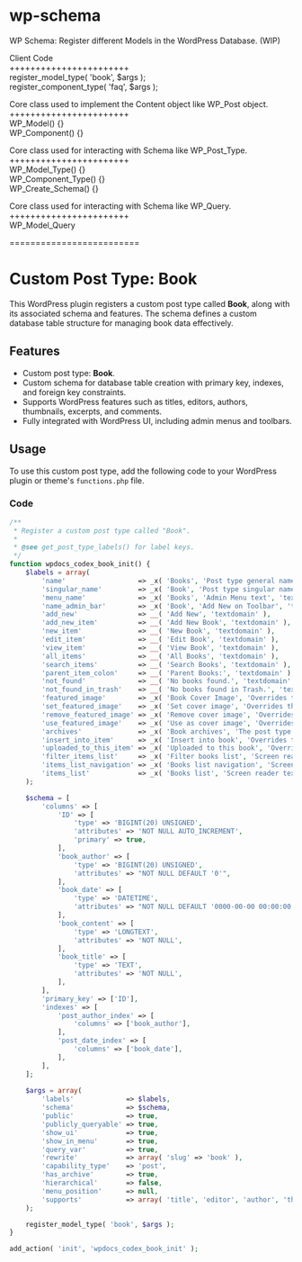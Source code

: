 # wp-schema
WP Schema: Register different Models in the WordPress Database. (WIP)

Client Code\
+++++++++++++++++++++++\
register_model_type( 'book', $args );\
register_component_type( 'faq', $args );

Core class used to implement the Content object like WP_Post object.\
+++++++++++++++++++++++\
WP_Model() {}\
WP_Component() {}

Core class used for interacting with Schema like WP_Post_Type.\
+++++++++++++++++++++++\
WP_Model_Type() {}\
WP_Component_Type() {}\
WP_Create_Schema() {}

Core class used for interacting with Schema like WP_Query.\
+++++++++++++++++++++++\
WP_Model_Query

=========================
# Custom Post Type: Book

This WordPress plugin registers a custom post type called **Book**, along with its associated schema and features. The schema defines a custom database table structure for managing book data effectively.

## Features

- Custom post type: **Book**.
- Custom schema for database table creation with primary key, indexes, and foreign key constraints.
- Supports WordPress features such as titles, editors, authors, thumbnails, excerpts, and comments.
- Fully integrated with WordPress UI, including admin menus and toolbars.

## Usage

To use this custom post type, add the following code to your WordPress plugin or theme's `functions.php` file.

### Code

```php
/**
 * Register a custom post type called "Book".
 *
 * @see get_post_type_labels() for label keys.
 */
function wpdocs_codex_book_init() {
    $labels = array(
        'name'                  => _x( 'Books', 'Post type general name', 'textdomain' ),
        'singular_name'         => _x( 'Book', 'Post type singular name', 'textdomain' ),
        'menu_name'             => _x( 'Books', 'Admin Menu text', 'textdomain' ),
        'name_admin_bar'        => _x( 'Book', 'Add New on Toolbar', 'textdomain' ),
        'add_new'               => __( 'Add New', 'textdomain' ),
        'add_new_item'          => __( 'Add New Book', 'textdomain' ),
        'new_item'              => __( 'New Book', 'textdomain' ),
        'edit_item'             => __( 'Edit Book', 'textdomain' ),
        'view_item'             => __( 'View Book', 'textdomain' ),
        'all_items'             => __( 'All Books', 'textdomain' ),
        'search_items'          => __( 'Search Books', 'textdomain' ),
        'parent_item_colon'     => __( 'Parent Books:', 'textdomain' ),
        'not_found'             => __( 'No books found.', 'textdomain' ),
        'not_found_in_trash'    => __( 'No books found in Trash.', 'textdomain' ),
        'featured_image'        => _x( 'Book Cover Image', 'Overrides the “Featured Image” phrase', 'textdomain' ),
        'set_featured_image'    => _x( 'Set cover image', 'Overrides the “Set featured image” phrase', 'textdomain' ),
        'remove_featured_image' => _x( 'Remove cover image', 'Overrides the “Remove featured image” phrase', 'textdomain' ),
        'use_featured_image'    => _x( 'Use as cover image', 'Overrides the “Use as featured image” phrase', 'textdomain' ),
        'archives'              => _x( 'Book archives', 'The post type archive label', 'textdomain' ),
        'insert_into_item'      => _x( 'Insert into book', 'Overrides the “Insert into post” phrase', 'textdomain' ),
        'uploaded_to_this_item' => _x( 'Uploaded to this book', 'Overrides the “Uploaded to this post” phrase', 'textdomain' ),
        'filter_items_list'     => _x( 'Filter books list', 'Screen reader text', 'textdomain' ),
        'items_list_navigation' => _x( 'Books list navigation', 'Screen reader text', 'textdomain' ),
        'items_list'            => _x( 'Books list', 'Screen reader text', 'textdomain' ),
    );

    $schema = [
        'columns' => [
            'ID' => [
                'type' => 'BIGINT(20) UNSIGNED',
                'attributes' => 'NOT NULL AUTO_INCREMENT',
                'primary' => true,
            ],
            'book_author' => [
                'type' => 'BIGINT(20) UNSIGNED',
                'attributes' => "NOT NULL DEFAULT '0'",
            ],
            'book_date' => [
                'type' => 'DATETIME',
                'attributes' => "NOT NULL DEFAULT '0000-00-00 00:00:00'",
            ],
            'book_content' => [
                'type' => 'LONGTEXT',
                'attributes' => 'NOT NULL',
            ],
            'book_title' => [
                'type' => 'TEXT',
                'attributes' => 'NOT NULL',
            ],
        ],
        'primary_key' => ['ID'],
        'indexes' => [
            'post_author_index' => [
                'columns' => ['book_author'],
            ],
            'post_date_index' => [
                'columns' => ['book_date'],
            ],
        ],
    ];
    
    $args = array(
        'labels'             => $labels,
        'schema'             => $schema,
        'public'             => true,
        'publicly_queryable' => true,
        'show_ui'            => true,
        'show_in_menu'       => true,
        'query_var'          => true,
        'rewrite'            => array( 'slug' => 'book' ),
        'capability_type'    => 'post',
        'has_archive'        => true,
        'hierarchical'       => false,
        'menu_position'      => null,
        'supports'           => array( 'title', 'editor', 'author', 'thumbnail', 'excerpt', 'comments' ),
    );

    register_model_type( 'book', $args );
}

add_action( 'init', 'wpdocs_codex_book_init' );

